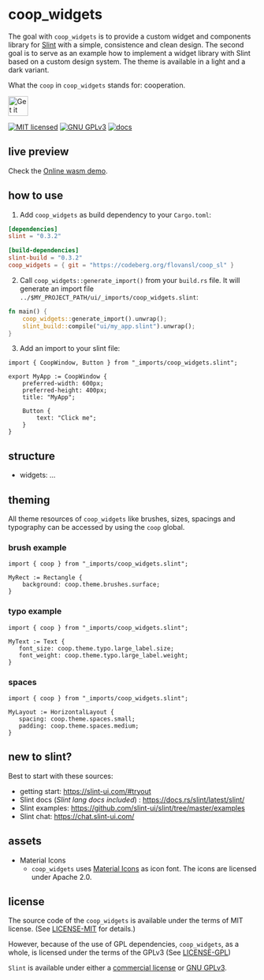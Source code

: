 <!--
SPDX-FileCopyrightText: 2022 Florian Blasius <co_sl@tutanota.com>
SPDX-License-Identifier: MIT
-->

# coop_widgets

The goal with `coop_widgets` is to provide a custom widget and components library for [Slint](https://slint-ui.com/) with a simple, consistence and clean design. The second goal is to serve as an example how to implement a widget library with Slint based on a custom design system. The theme is available in a light and a dark variant.

What the `coop` in `coop_widgets` stands for: cooperation.

<a href="https://codeberg.org/flovansl/coop_sl">
    <img alt="Get it on Codeberg" src="https://get-it-on.codeberg.org/get-it-on-blue-on-white.png" height="40">
</a>

[![MIT licensed](https://img.shields.io/badge/license-MIT-blue.svg)](../../LICENSES/MIT.txt)
[![GNU GPLv3](https://img.shields.io/badge/license-GPLv3-green.svg)](../../LICENSES/GPL-3.0-only.txt)
[![docs](https://img.shields.io/badge/docs-latest-orange.svg)](https://flovansl.codeberg.page/snapshots/coop_sl/docs/coop_widgets/)

## live preview

Check the [Online wasm demo](https://flovansl.codeberg.page/snapshots/widgets/).


## how to use

1. Add `coop_widgets` as build dependency to your `Cargo.toml`:

```toml
[dependencies]
slint = "0.3.2"

[build-dependencies]
slint-build = "0.3.2"
coop_widgets = { git = "https://codeberg.org/flovansl/coop_sl" }
```

2. Call `coop_widgets::generate_import()` from your `build.rs` file. It will generate an import file `../$MY_PROJECT_PATH/ui/_imports/coop_widgets.slint`:

```rust
fn main() {
    coop_widgets::generate_import().unwrap();
    slint_build::compile("ui/my_app.slint").unwrap();
}
```

3. Add an import to your slint file:

```slint,no-preview
import { CoopWindow, Button } from "_imports/coop_widgets.slint";

export MyApp := CoopWindow {
    preferred-width: 600px;
    preferred-height: 400px;
    title: "MyApp";

    Button {
        text: "Click me";
    }
}
```

## structure

* widgets: ...


## theming

All theme resources of `coop_widgets` like brushes, sizes, spacings and typography can be accessed by using the  `coop` global.

### brush example

```
import { coop } from "_imports/coop_widgets.slint";

MyRect := Rectangle {
    background: coop.theme.brushes.surface;
}
```

### typo example

```
import { coop } from "_imports/coop_widgets.slint";

MyText := Text {
   font_size: coop.theme.typo.large_label.size;
   font_weight: coop.theme.typo.large_label.weight;
}
```

### spaces

```
import { coop } from "_imports/coop_widgets.slint";

MyLayout := HorizontalLayout {
   spacing: coop.theme.spaces.small;
   padding: coop.theme.spaces.medium;
}
```

## new to slint?

Best to start with these sources:

* getting start: https://slint-ui.com/#tryout
* Slint docs (*Slint lang docs included*) : https://docs.rs/slint/latest/slint/
* Slint examples: https://github.com/slint-ui/slint/tree/master/examples
* Slint chat: https://chat.slint-ui.com/

## assets

* Material Icons
    * `coop_widgets` uses [Material Icons](https://fonts.google.com/icons) as icon font. The icons are licensed under Apache 2.0.


## license

The source code of the `coop_widgets` is available under the terms of MIT license.
(See [LICENSE-MIT](LICENSE-MIT) for details.)

However, because of the use of GPL dependencies, `coop_widgets`, as a whole, is licensed
under the terms of the GPLv3 (See [LICENSE-GPL](LICENSE-GPL))

`Slint` is available under either a [commercial license](https://github.com/slint-ui/slint/blob/master/LICENSES/LicenseRef-Slint-commercial.md)
or [GNU GPLv3](https://github.com/slint-ui/slint/blob/master/LICENSES/GPL-3.0-only.txt).

